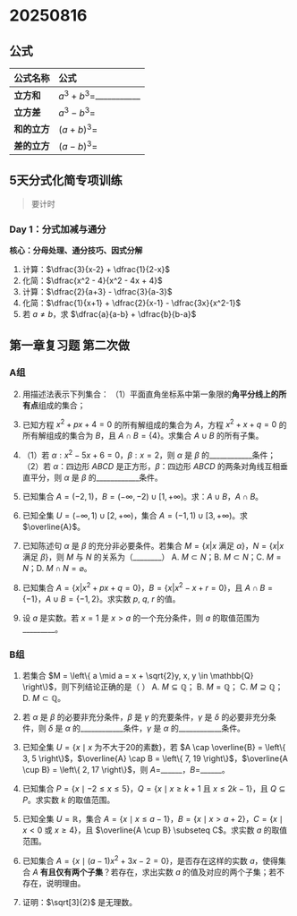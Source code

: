 # 20250816
## 公式

| 公式名称     | 公式                                |
| :----------- | :---------------------------------- |
| **立方和**   | $a^3 + b^3 =$\_\_\_\_\_\_\_\_\_\_\_ |
| **立方差**   | $a^3 - b^3 =$                       |
| **和的立方** | $(a + b)^3 =$                       |
| **差的立方** | $(a - b)^3 =$                       |

## 5天分式化简专项训练
> 要计时

### Day 1：分式加减与通分  
**核心：分母处理、通分技巧、因式分解**  
1. 计算：$\dfrac{3}{x-2} + \dfrac{1}{2-x}$  
2. 化简：$\dfrac{x^2 - 4}{x^2 - 4x + 4}$  
3. 计算：$\dfrac{2}{a+3} - \dfrac{3}{a-3}$  
4. 化简：$\dfrac{1}{x+1} + \dfrac{2}{x-1} - \dfrac{3x}{x^2-1}$  
5. 若 $a \neq b$，求 $\dfrac{a}{a-b} + \dfrac{b}{b-a}$  


















## 第一章复习题 第二次做
### A组

2. 用描述法表示下列集合：
   （1）平面直角坐标系中第一象限的**角平分线上的所有点**组成的集合；



4. 已知方程 $x^2 + px + 4 = 0$ 的所有解组成的集合为 $A$，方程 $x^2 + x + q = 0$ 的所有解组成的集合为 $B$，且 $A \cap B = \{4\}$。求集合 $A \cup B$ 的所有子集。




















3. （1）若 $\alpha: x^2 - 5x + 6 = 0$，$\beta: x = 2$，则 $\alpha$ 是 $\beta$ 的\_\_\_\_\_\_\_\_\_\_\_\_条件；
   （2）若 $\alpha$：四边形 $ABCD$ 是正方形，$\beta$：四边形 $ABCD$ 的两条对角线互相垂直平分，则 $\alpha$ 是 $\beta$ 的\_\_\_\_\_\_\_\_\_\_\_\_条件。




5. 已知集合 $A = (-2, 1)$，$B = (-\infty, -2) \cup [1, +\infty)$。求：$A \cup B$，$A \cap B$。










6. 已知全集 $U = (-\infty, 1) \cup [2, +\infty)$，集合 $A = (-1, 1) \cup [3, +\infty)$。求 $\overline{A}$。










9. 已知陈述句 $\alpha$ 是 $\beta$ 的充分非必要条件。若集合 $M = \{x | x$ 满足 $\alpha\}$，$N = \{x | x$ 满足 $\beta\}$，则 $M$ 与 $N$ 的关系为（\_\_\_\_\_\_\_\_）
   A. $M \subset N$；B. $M \subset N$；C. $M = N$；D. $M \cap N = \varnothing$。


7. 已知集合 $A = \{x | x^2 + px + q = 0\}$，$B = \{x | x^2 - x + r = 0\}$，且 $A \cap B = \{-1\}$，$A \cup B = \{-1, 2\}$。求实数 $p$, $q$, $r$ 的值。




















8. 设 $a$ 是实数。若 $x = 1$ 是 $x > a$ 的一个充分条件，则 $a$ 的取值范围为\_\_\_\_\_\_\_\_\_。











### B组

1. 若集合 $M = \left\{ a \mid a = x + \sqrt{2}y, x, y \in \mathbb{Q} \right\}$，则下列结论正确的是（ ）
   A. $M \subseteq \mathbb{Q}$；
   B. $M = \mathbb{Q}$；
   C. $M \supseteq \mathbb{Q}$；
   D. $M \subset \mathbb{Q}$。



2. 若 $\alpha$ 是 $\beta$ 的必要非充分条件，$\beta$ 是 $\gamma$ 的充要条件，$\gamma$ 是 $\delta$ 的必要非充分条件，则 $\delta$ 是 $\alpha$ 的\_\_\_\_\_\_\_\_\_\_\_\_条件，$\gamma$ 是 $\alpha$ 的\_\_\_\_\_\_\_\_\_\_\_\_条件。





3. 已知全集 $U = \left\{ x \mid x \text{ 为不大于20的素数} \right\}$，若 $A \cap \overline{B} = \left\{ 3, 5 \right\}$，$\overline{A} \cap B = \left\{ 7, 19 \right\}$，$\overline{A \cup B} = \left\{ 2, 17 \right\}$，则 $A =$\_\_\_\_\_\_，$B =$\_\_\_\_\_\_。







4. 已知集合 $P = \left\{ x \mid -2 \le x \le 5 \right\}$，$Q = \left\{ x \mid x \ge k+1 \text{ 且 } x \le 2k-1 \right\}$，且 $Q \subseteq P$。求实数 $k$ 的取值范围。





















5. 已知全集 $U = \mathbb{R}$，集合 $A = \left\{ x \mid x \le a-1 \right\}$，$B = \left\{ x \mid x > a+2 \right\}$，$C = \left\{ x \mid x < 0 \text{ 或 } x \ge 4 \right\}$，且 $\overline{A \cup B} \subseteq C$。求实数 $a$ 的取值范围。



















6. 已知集合 $A = \left\{ x \mid (a-1)x^2 + 3x - 2 = 0 \right\}$，是否存在这样的实数 $a$，使得集合 $A$ **有且仅有两个子集**？若存在，求出实数 $a$ 的值及对应的两个子集；若不存在，说明理由。



















7. 证明：$\sqrt[3]{2}$ 是无理数。







